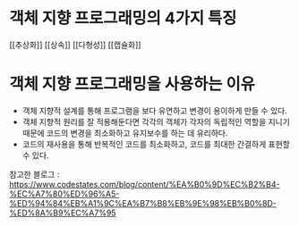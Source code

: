# 객체 지향 프로그래밍의 4가지 특징
[[추상화]]
[[상속]]
[[다형성]]
[[캡슐화]]


# 객체 지향 프로그래밍을 사용하는 이유
- 객체 지향적 설계를 통해 프로그램을 보다 유연하고 변경이 용이하게 만들 수 있다.
- 객체 지향적 원리를 잘 적용해둔다면 각각의 객체가 각자의 독립적인 역할을 지니기 때문에 코드의 변경을 최소화하고 유지보수를 하는 데 유리하다.
- 코드의 재사용을 통해 반복적인 코드를 최소화하고, 코드를 최대한 간결하게 표현할 수 있다.



참고한 블로그 : https://www.codestates.com/blog/content/%EA%B0%9D%EC%B2%B4-%EC%A7%80%ED%96%A5-%ED%94%84%EB%A1%9C%EA%B7%B8%EB%9E%98%EB%B0%8D-%ED%8A%B9%EC%A7%95

